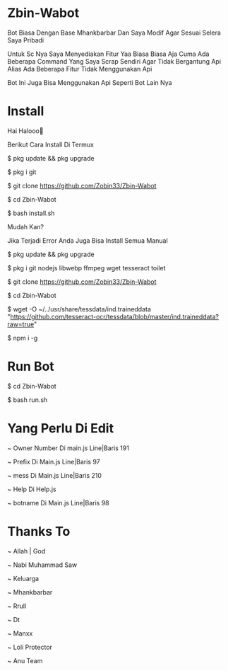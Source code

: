 # Zbin-Wabot
Bot Biasa Dengan Base Mhankbarbar Dan Saya Modif Agar Sesuai Selera Saya Pribadi

Untuk Sc Nya Saya Menyediakan Fitur Yaa Biasa Biasa Aja Cuma Ada Beberapa Command Yang Saya Scrap Sendiri Agar Tidak Bergantung Api Alias Ada Beberapa Fitur Tidak Menggunakan Api

Bot Ini Juga Bisa Menggunakan Api Seperti Bot Lain Nya

# Install

Hai Halooo👋

Berikut Cara Install Di Termux

$ pkg update && pkg upgrade

$ pkg i git

$ git clone https://github.com/Zobin33/Zbin-Wabot

$ cd Zbin-Wabot

$ bash install.sh


Mudah Kan? 

Jika Terjadi Error Anda Juga Bisa Install Semua Manual


$ pkg update && pkg upgrade

$ pkg i git nodejs libwebp ffmpeg wget tesseract toilet

$ git clone https://github.com/Zobin33/Zbin-Wabot

$ cd Zbin-Wabot

$ wget -O ~/../usr/share/tessdata/ind.traineddata "https://github.com/tesseract-ocr/tessdata/blob/master/ind.traineddata?raw=true"

$ npm i -g

# Run Bot

$ cd Zbin-Wabot

$ bash run.sh

# Yang Perlu Di Edit

~ Owner Number Di main.js Line|Baris 191

~ Prefix Di Main.js Line|Baris 97

~ mess Di Main.js Line|Baris 210

~ Help Di Help.js

~ botname Di Main.js Line|Baris 98

# Thanks To

~ Allah | God

~ Nabi Muhammad Saw

~ Keluarga

~ Mhankbarbar

~ Rrull

~ Dt

~ Manxx

~ Loli Protector

~ Anu Team


